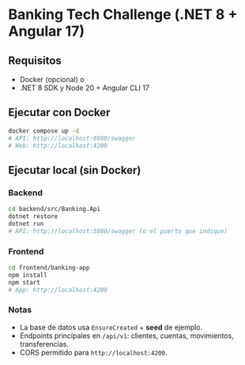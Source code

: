 # Banking Tech Challenge (.NET 8 + Angular 17)

## Requisitos
- Docker (opcional) o
- .NET 8 SDK y Node 20 + Angular CLI 17

## Ejecutar con Docker
```bash
docker compose up -d
# API: http://localhost:8080/swagger
# Web: http://localhost:4200
```

## Ejecutar local (sin Docker)
### Backend
```bash
cd backend/src/Banking.Api
dotnet restore
dotnet run
# API: http://localhost:5080/swagger (o el puerto que indique)
```
### Frontend
```bash
cd frontend/banking-app
npm install
npm start
# App: http://localhost:4200
```

### Notas
- La base de datos usa `EnsureCreated` + **seed** de ejemplo.
- Endpoints principales en `/api/v1`: clientes, cuentas, movimientos, transferencias.
- CORS permitido para `http://localhost:4200`.

